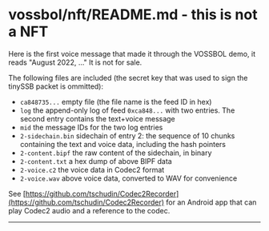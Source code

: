 # vossbol/nft/README.md - this is not a NFT

Here is the first voice message that made it through
the VOSSBOL demo, it reads "August 2022, ..." It is not for sale.

The following files are included (the secret key that was used to
sign the tinySSB packet is ommitted):

- ```ca848735...``` empty file (the file name is the feed ID in hex)
- ```log``` the append-only log of feed ```0xca848...``` with two entries. The second entry contains the text+voice message
- ```mid``` the message IDs for the two log entries
- ```2-sidechain.bin``` sidechain of entry 2: the sequence of 10 chunks containing the text and voice data, including the hash pointers
- ```2-content.bipf``` the raw content of the sidechain, in binary
- ```2-content.txt``` a hex dump of above BIPF data
- ```2-voice.c2``` the voice data in Codec2 format
- ```2-voice.wav``` above voice data, converted to WAV for convenience

See [https://github.com/tschudin/Codec2Recorder](https://github.com/tschudin/Codec2Recorder)
for an Android app that can play Codec2 audio and a reference to the codec.

---
